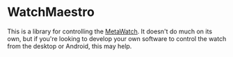 WatchMaestro
============

This is a library for controlling the [MetaWatch].  It doesn't do much on its
own, but if you're looking to develop your own software to control the watch
from the desktop or Android, this may help.

[MetaWatch]: http://metawatch.org/
